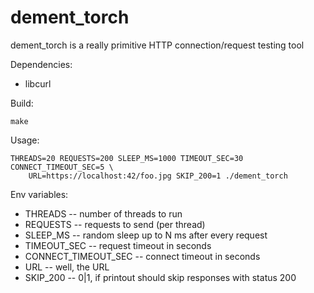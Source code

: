 dement_torch
============

dement_torch is a really primitive HTTP connection/request testing tool

Dependencies:

* libcurl

Build:

```
make
```

Usage:

```
THREADS=20 REQUESTS=200 SLEEP_MS=1000 TIMEOUT_SEC=30 CONNECT_TIMEOUT_SEC=5 \
    URL=https://localhost:42/foo.jpg SKIP_200=1 ./dement_torch
```

Env variables:

* THREADS -- number of threads to run
* REQUESTS -- requests to send (per thread)
* SLEEP_MS -- random sleep up to N ms after every request
* TIMEOUT_SEC -- request timeout in seconds
* CONNECT_TIMEOUT_SEC -- connect timeout in seconds
* URL -- well, the URL
* SKIP_200 -- 0|1, if printout should skip responses with status 200

